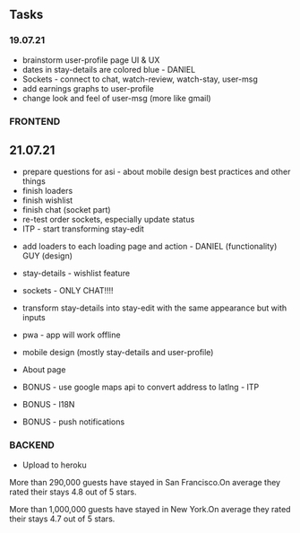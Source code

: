 ## Tasks

### 19.07.21

- brainstorm user-profile page UI & UX
- dates in stay-details are colored blue - DANIEL
- Sockets - connect to chat, watch-review, watch-stay, user-msg
- add earnings graphs to user-profile
- change look and feel of user-msg (more like gmail)

### FRONTEND

## 21.07.21

- prepare questions for asi - about mobile design best practices and other things
- finish loaders
- finish wishlist
- finish chat (socket part)
- re-test order sockets, especially update status
- ITP - start transforming stay-edit

* add loaders to each loading page and action - DANIEL (functionality) GUY (design)
* stay-details - wishlist feature
* sockets - ONLY CHAT!!!!
* transform stay-details into stay-edit with the same appearance but with inputs
* pwa - app will work offline
* mobile design (mostly stay-details and user-profile)
* About page

* BONUS - use google maps api to convert address to latlng - ITP
* BONUS - I18N
* BONUS - push notifications

### BACKEND

- Upload to heroku

More than 290,000 guests have stayed in San Francisco.On average they rated their stays 4.8 out of 5 stars.

More than 1,000,000 guests have stayed in New York.On average they rated their stays 4.7 out of 5 stars.
